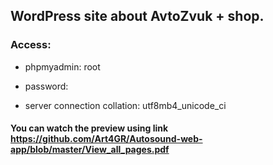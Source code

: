 ## WordPress site about AvtoZvuk + shop.

### Access:

- phpmyadmin: root

- password:

- server connection collation: utf8mb4_unicode_ci


#### You can watch the preview using link https://github.com/Art4GR/Autosound-web-app/blob/master/View_all_pages.pdf
